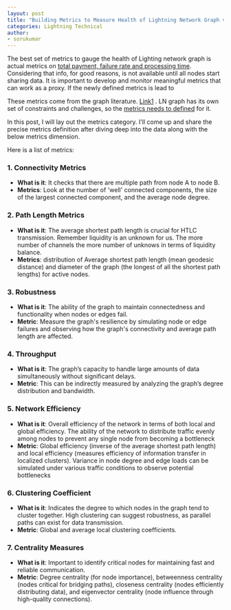 ```yaml
---
layout: post
title: "Building Metrics to Measure Health of Lightning Network Graph v0.0"
categories: Lightning Technical
author:
- sorukumar
---
```


The best set of metrics to gauge the health of Lighting network graph is actual metrics on [total payment, failure rate and processing time](https://docs.google.com/spreadsheets/d/1N6pCpZLaz-_lRV5K2WmqYq-NFaxfbdB_6aKsiAuEt84/edit?usp=sharing). Considering that info, for good reasons, is not available until all nodes start sharing data. It is important to develop and monitor meaningful metrics that can work as a proxy.  If the newly defined metrics is lead to 

These metrics come from the graph literature. [Link1](https://reference.wolfram.com/language/guide/GraphMeasures.html) . LN graph has its own set of constraints and challenges, so the [metrics needs to defined](https://link.springer.com/chapter/10.1007/978-3-642-23780-5_13) for it.

In this post, I will lay out the metrics category. I'll come up and share the precise metrics definition after diving deep into the data along with the below metrics dimension.

Here is a list of metrics:

### 1. Connectivity Metrics

-   **What is it**:  It checks that there are multiple path from node A to node B.
-   **Metrics**: Look at the number of 'well' connected components, the size of the largest connected component, and the average node degree.

### 2. Path Length Metrics

-   **What is it**: The average shortest path length is crucial for HTLC transmission. Remember liquidity is an unknown for us.  The more number of channels the more number of unknows in terms of liquidity balance.
-   **Metrics**: distribution of Average shortest path length (mean geodesic distance) and diameter of the graph (the longest of all the shortest path lengths) for active nodes.

### 3. Robustness

-   **What is it**: The ability of the graph to maintain connectedness and functionality when nodes or edges fail.
-   **Metric**: Measure the graph's resilience by simulating node or edge failures and observing how the graph's connectivity and average path length are affected.

### 4. Throughput

-   **What is it**: The graph’s capacity to handle large amounts of data simultaneously without significant delays.
-   **Metric**: This can be indirectly measured by analyzing the graph’s degree distribution and bandwidth.

### 5. Network Efficiency

-   **What is it**: Overall efficiency of the network in terms of both local and global efficiency. The ability of the network to distribute traffic evenly among nodes to prevent any single node from becoming a bottleneck
-   **Metric**: Global efficiency (inverse of the average shortest path length) and local efficiency (measures efficiency of information transfer in localized clusters). Variance in node degree and edge loads can be simulated under various traffic conditions to observe potential bottlenecks

### 6. Clustering Coefficient

-   **What is it**: Indicates the degree to which nodes in the graph tend to cluster together. High clustering can suggest robustness, as parallel paths can exist for data transmission.
-   **Metric**: Global and average local clustering coefficients.

### 7. Centrality Measures

-   **What is it**: Important to identify critical nodes for maintaining fast and reliable communication.
-   **Metric**: Degree centrality (for node importance), betweenness centrality (nodes critical for bridging paths), closeness centrality (nodes efficiently distributing data), and eigenvector centrality (node influence through high-quality connections).
<!--stackedit_data:
eyJoaXN0b3J5IjpbOTkxMzgxNjIxLDQ2NTA0NjU5LDEwNjk1OT
AzOTVdfQ==
-->
